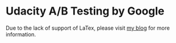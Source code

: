 # Udacity A/B Testing by Google

Due to the lack of support of LaTex, please visit [my blog](https://zacks.one/a-b-testing-projects/#udacity-a-b-testing-by-google) for more information.